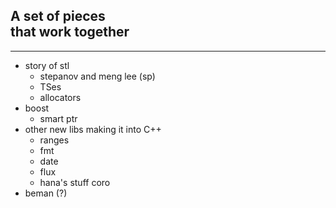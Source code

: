 <h2>A set of pieces <br>that work together</h2>

<!-- .element: class="r-fit-text" -->

---

- story of stl
  - stepanov and meng lee (sp)
  - TSes
  - allocators
- boost
  - smart ptr
- other new libs making it into C++
  - ranges
  - fmt
  - date
  - flux
  - hana's stuff coro
- beman (?)